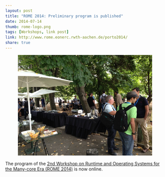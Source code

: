 ```yaml
---
layout: post
title: "ROME 2014: Preliminary program is published"
date: 2014-07-14
thumb: rome-logo.png
tags: [Workshops, link post]
link: http://www.rome.eonerc.rwth-aachen.de/porto2014/
share: true
---
```


<figure>
<img src="/images/rome-porto.jpg">
</figure>

The program of the [2nd Workshop on Runtime and Operating Systems for the Many-core Era (ROME 2014)](http://www.rome.eonerc.rwth-aachen.de/porto2014/) is now online.
